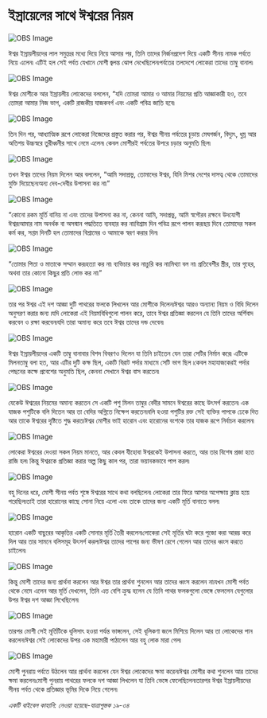 # ইস্রায়েলের সাথে ঈশ্বরের নিয়ম

![OBS Image](https://cdn.door43.org/obs/jpg/360px/obs-en-13-01.jpg)

ঈশ্বর ইস্রায়লীয়দের লাল সমুদ্রের মধ্যে দিয়ে নিয়ে আসার পর, তিনি তাদের নির্জনপ্রদেশ দিয়ে একটি সীনয় নামক পর্বতে নিয়ে এলেন৷ এটিই হল সেই পর্বত যেখানে মোশী জ্বলন্ত ঝোপ দেখেছিলেন৷পর্বতের তলদেশে লোকেরা তাদের তাম্বু বানাল৷

![OBS Image](https://cdn.door43.org/obs/jpg/360px/obs-en-13-02.jpg)

ঈশ্বর মোশীকে আর ইস্রায়লীয় লোকেদের বললেন, “যদি তোমরা আমার ও আমার নিয়মের প্রতি আজ্ঞাকারী হও, তবে তোমরা আমার নিজ ভাগ, একটি রাজকীয় যাজকবর্গ এবং একটি পবিত্র জাতি হবে৷   

![OBS Image](https://cdn.door43.org/obs/jpg/360px/obs-en-13-03.jpg)

তিন দিন পর, আধ্যাত্মিক রূপে লোকেরা নিজেদের প্রস্তুত করার পর, ঈশ্বর সীনয় পর্বতের চূড়ায় মেঘগর্জন, বিদ্যুৎ, ধুম্র আর অতিশয় উচ্চস্বরে তুরীধ্বনীর সাথে নেমে এলেন৷   কেবল মোশীরই পর্বতের উপরে চড়ার অনুমতি ছিল৷ 

![OBS Image](https://cdn.door43.org/obs/jpg/360px/obs-en-13-04.jpg)

তখন ঈশ্বর তাদের নিয়ম দিলেন আর বললেন, “আমি সদাপ্রভু, তোমাদের ঈশ্বর, যিনি মিশর দেশের দাসত্ব থেকে তোমাদের মুক্তি দিয়েছেন৷অন্য দেব-দেবীর উপাসনা কর না৷”

![OBS Image](https://cdn.door43.org/obs/jpg/360px/obs-en-13-05.jpg)

“কোনো রকম মূর্তি বানিয় না এবং তাদের উপাসনা কর না, কেননা আমি, সদাপ্রভু, আমি স্বগৌরব রক্ষনে উদযোগী ঈশ্বর৷আমার নাম অনর্থক বা অসন্মান পদ্ধতিতে ব্যবহার কর না৷বিশ্রাম দিন পবিত্র রূপে পালন কর৷ছয় দিনে তোমাদের সকল কর্ম কর, সপ্তম দিনটি হল তোমাদের বিশ্রামের ও আমাকে স্বরণ করার দিন৷

![OBS Image](https://cdn.door43.org/obs/jpg/360px/obs-en-13-06.jpg)

“তোমার পিতা ও মাতাকে সম্মান কর৷হত্যা কর না৷ ব্যভিচার কর না৷চুরি কর না৷মিথ্যা বল না৷ প্রতিবেশীর স্ত্রীর, তার গৃহের, অথবা তার কোনো কিছুর প্রতি লোভ কর না৷”

![OBS Image](https://cdn.door43.org/obs/jpg/360px/obs-en-13-07.jpg)

তার পর ঈশ্বর এই দশ আজ্ঞা দুটি পাথরের ফলকে লিখলেন আর মোশীকে দিলেন৷ঈশ্বর আরও অন্যান্য নিয়ম ও বিধি দিলেন অনুসরণ করার জন্য ৷যদি লোকেরা এই নিয়মবিধিগুলো পালন করে, তাবে ঈশ্বর প্রতিজ্ঞা করলেন যে তিনি তাদের অর্শিবাদ করবেন ও রক্ষা করবেন৷যদি তারা অমান্য করে তবে ঈশ্বর তাদের দন্ড দেবেন৷

![OBS Image](https://cdn.door43.org/obs/jpg/360px/obs-en-13-08.jpg)

ঈশ্বর ইস্রায়লীয়দের একটি তাম্বু বানাবার বিশদ বিবরণও দিলেন যা তিনি চাইতেন যেন তারা সেটির নির্মান করে৷ এটিকে মিলনতাম্বু বলা হত, আর এটির দুটি কক্ষ ছিল, একটি বিরাট পর্দার মাধ্যমে সেটি ভাগ ছিল ৷কেবল মহাযাজকেরই পর্দার পেছনের কক্ষে প্রবেশের অনুমতি ছিল, কেননা সেখানে ঈশ্বর বাস করতেন৷ 

![OBS Image](https://cdn.door43.org/obs/jpg/360px/obs-en-13-09.jpg)

যেকেউ ঈশ্বরের নিয়মের অমান্য করতেন সে একটি পশু মিলন তাম্বুর বেদীর সামনে ঈশ্বরের কাছে উৎসর্গ করতেন৷ এক যাজক পশুটিকে বলি দিতেন আর তা বেদির অগ্নিতে নিক্ষেপ করতেন৷বলি হওয়া পশুটির রক্ত সেই ব্যক্তির পাপকে ঢেকে দিত আর তাকে ঈশ্বরের দৃষ্টিতে শুদ্ধ করত৷ঈশ্বর মোশীর ভাই হারোন এবং হারোনের বংশকে তার যাজক রূপে নির্বাচন করলেন৷ 

![OBS Image](https://cdn.door43.org/obs/jpg/360px/obs-en-13-10.jpg)

লোকেরা ঈশ্বরের দেওয়া সকল নিয়ম মানতে, আর কেবল যীহোবা ঈশ্বরকেই উপাসনা করতে, আর তার বিশেষ প্রজা হতে রাজি হল৷ কিন্তু ঈশ্বরকে প্রতিজ্ঞা করার অল্প কিছু কাল পর, তারা ভয়ানকভাবে পাপ করল৷ 

![OBS Image](https://cdn.door43.org/obs/jpg/360px/obs-en-13-11.jpg)

বহু দিনের ধরে, মোশী সীনয় পর্বত শৃঙ্গে ঈশ্বরের সাথে কথা বলছিলেন৷ লোকেরা তার ফিরে আসার অপেক্ষায় ক্লান্ত হয়ে পরেছিল৷তাই তারা হারোনের কাছে সোনা নিয়ে এলো এবং তাকে তাদের জন্য একটি মূর্তি বানাতে বলল৷ 

![OBS Image](https://cdn.door43.org/obs/jpg/360px/obs-en-13-12.jpg)

হারোন একটি বাছুরের আকৃতির একটি সোনার মূর্তি তৈরী করলেন৷লোকেরা সেই মূর্তির ঘটা করে পুজো করা আরম্ভ করে দিল আর তার সামনে বলিসমূহ উৎসর্গ করল৷ঈশ্বর তাদের পাপের জন্য ভীষণ রেগে গেলেন আর তাদের ধ্বংস করতে চাইলেন৷

![OBS Image](https://cdn.door43.org/obs/jpg/360px/obs-en-13-13.jpg)

কিন্তু মোশী তাদের জন্য প্রার্থনা করলেন আর ঈশ্বর তার প্রার্থনা শুনলেন আর তাদের ধ্বংস করলেন না৷যখন মোশী পর্বত থেকে নেমে এলেন আর মূর্তি দেখলেন, তিনি এত বেশি ক্রুদ্ধ হলেন যে তিনি পাথর ফলকগুলো ভেঙ্গে ফেললেন যেগুলোর উপর ঈশ্বর দশ আজ্ঞা লিখেছিলেন৷ 

![OBS Image](https://cdn.door43.org/obs/jpg/360px/obs-en-13-14.jpg)

তারপর মোশী সেই মূর্তিটিকে ধূলিসাৎ হওয়া পর্যন্ত ভাঙ্গলেন, সেই ধূলিকণা জলে মিশিয়ে দিলেন আর তা লোকেদের পান করলেন৷ঈশ্বর সেই লোকেদের উপর এক মহামারী পাঠালেন আর বহু লোক মারা গেল৷ 

![OBS Image](https://cdn.door43.org/obs/jpg/360px/obs-en-13-15.jpg)

মোশী পুনরায় পর্বতে উঠলেন আর প্রার্থনা করলেন যেন ঈশ্বর লোকেদের ক্ষমা করেন৷ঈশ্বর মোশীর কথা শুনলেন আর তাদের ক্ষমা করলেন৷মোশী পুনরায় পাথরের ফলকে দশ আজ্ঞা লিখলেন যা তিনি ভেঙ্গে ফেলেছিলেন৷তারপর ঈশ্বর ইস্রায়লীয়দের সীনয় পর্বত থেকে প্রতিজ্ঞার ভূমির দিকে নিয়ে গেলেন৷

_একটি বাইবেল কাহানি: নেওয়া হয়েছে-যাত্রাপুস্তক ১৯-৩৪_